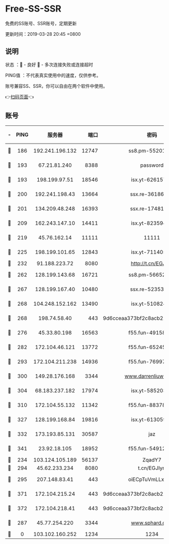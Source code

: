 # Free-SS-SSR

免费的SS账号、SSR账号，定期更新

更新时间：2019-03-28 20:45 +0800

## 说明

状态     ：🙂 - 良好 🙁 - 多次连接失败或连接超时

PING值   ：不代表真实使用中的速度，仅供参考。

账号兼容SS、SSR，你可以自由在两个软件中使用。

👉[扫码页面](https://liesauer.github.io/Free-SS-SSR/)👈

## 账号

|-|PING|服务器|端口|密码|加密方式|区域|
|:----:|:----:|:-----:|-----:|:----:|:----:|:----:|
|🙂|186|192.241.196.132|12747|ss8.pm-55201194|aes-256-cfb|US|
|🙂|193|67.21.81.240|8388|password|aes-256-cfb|US|
|🙂|193|198.199.97.51|18546|isx.yt-62615759|aes-256-cfb|US|
|🙂|200|192.241.198.43|13664|ssx.re-36186556|aes-256-cfb|US|
|🙂|201|134.209.48.248|16393|ssx.re-17481925|aes-256-cfb|US|
|🙂|209|162.243.147.10|14411|isx.yt-82359453|aes-256-cfb|US|
|🙂|219|45.76.162.14|11111|11111|aes-256-cfb|SG|
|🙂|225|198.199.101.65|12843|isx.yt-71140516|aes-256-cfb|US|
|🙂|232|91.188.223.72|8080|http://t.cn/EGJIyrl|rc4-md5|RU|
|🙂|262|128.199.143.68|16721|ss8.pm-56652632|aes-256-cfb|SG|
|🙂|267|128.199.167.40|10480|ssx.re-52353486|aes-256-cfb|SG|
|🙂|268|104.248.152.162|13490|isx.yt-51082460|aes-256-cfb|SG|
|🙂|268|198.74.58.40|443|9d6cceaa373bf2c8acb22e60b6a58be6|aes-256-cfb|US|
|🙂|276|45.33.80.198|16563|f55.fun-49158417|aes-256-cfb|US|
|🙂|282|172.104.46.121|13772|f55.fun-65245413|aes-256-cfb|SG|
|🙂|293|172.104.211.238|14936|f55.fun-76997042|aes-256-cfb|US|
|🙂|300|149.28.176.168|3344|www.darrenliuwei.com|aes-256-cfb|AU|
|🙂|304|68.183.237.182|17974|isx.yt-58520363|aes-256-cfb|SG|
|🙂|310|172.104.55.132|11342|f55.fun-88378676|aes-256-cfb|SG|
|🙂|327|128.199.168.84|19816|isx.yt-61305982|aes-256-cfb|SG|
|🙂|332|173.193.85.131|30587|jaz|aes-256-cfb|US|
|🙂|341|23.92.18.105|18952|f55.fun-54912159|aes-256-cfb|US|
|🙂|234|103.124.105.189|56137|ZqadY7|chacha20|US|
|🙂|294|45.62.233.234|8080|t.cn/EGJIyrl|rc4-md5|CA|
|🙂|295|207.148.83.41|443|oiECpTuVmLLxk4Ts|aes-256-cfb|AU|
|🙂|371|172.104.215.24|443|9d6cceaa373bf2c8acb22e60b6a58be6|aes-256-cfb|US|
|🙂|372|172.104.218.41|443|9d6cceaa373bf2c8acb22e60b6a58be6|aes-256-cfb|US|
|🙁|287|45.77.254.220|3344|www.sphard.com|aes-256-cfb|SG|
|🙁|0|103.102.160.252|1234|1234|rc4-md5|JP|
